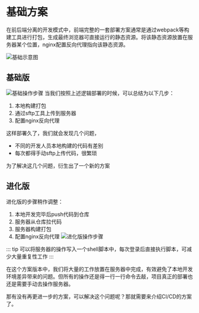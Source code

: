 # 基础方案

在前后端分离的开发模式中，前端完整的一套部署方案通常是通过webpack等构建工具进行打包，生成最终浏览器可直接运行的静态资源。将该静态资源放置在服务器某个位置，nginx配置反向代理指向该静态资源。

![基础示意图](@assets/deploy_basic.png)

## 基础版
![基础操作步骤](@assets/deploy_basic_one.png)
当我们按照上述逻辑部署的时候，可以总结为以下几步：
1. 本地构建打包
2. 通过sftp工具上传到服务器
3. 配置nginx反向代理

这样部署久了，我们就会发现几个问题，
- 不同的开发人员本地构建的代码有差别
- 每次都得手动sftp上传代码，很繁琐

为了解决这几个问题，衍生出了一个新的方案

## 进化版
进化版的步骤稍作调整：
1. 本地开发完毕后push代码到仓库
2. 服务器从仓库拉代码
3. 服务器构建打包
4. 配置nginx反向代理
![进化版操作步骤](@assets/deploy_basic_two.png)

::: tip
可以将服务器的操作写入一个shell脚本中，每次登录后直接执行脚本，可减少大量重复性工作
:::

在这个方案版本中，我们将大量的工作放置在服务器中完成，有效避免了本地开发环境差异带来的问题。但所有的操作还是得一行一行命令去敲，项目真正的部署也还是需要手动去操作服务器。

那有没有再更进一步的方案，可以解决这个问题呢？那就需要来介绍CI/CD的方案了。
